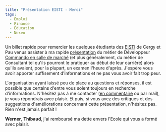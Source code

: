 ```yaml
---
title: "Présentation EISTI - Merci"
tags:
  - Emploi
  - Finance
  - Éducation
  - Nexeo
---
```


Un billet rapide pour remercier les quelques étudiants des [EISTI](http://www.eisti.fr/) de Cergy et Pau venus assister à ma rapide [présentation](/2009/07/conseil-itfinance-que-voulez-vous-savoir/) du métier de Développeur [Commando en salle de marché](/2008/05/une-grosse-journee-de-commando/) (et plus généralement, du métier de Consultant tel qu'ils pourront le pratiquer au début de leur carrière) alors qu'ils avaient, pour la plupart, un examen l'heure d'après. J'espère vous avoir apporter suffisement d'informations et ne pas vous avoir fait trop peur.

L'organisation ayant laissé peu de place au questions et réponses, il est possible que certains d'entre vous soient toujours en recherche d'informations. N'hésitez pas à me contacter ([en commentaire](/2009/11/presentation-eisti-merci/) ou par mail), je vous répondrais avec plaisir. Et puis, si vous avez des critiques et des suggestions d'améliorations concernant cette présentation, n'hésitez pas. Rien n'est jamais parfait&nbsp;!

**Werner**, **Thibaud**, j'ai remboursé ma dette envers l'Ecole qui vous a formé avec plaisir.